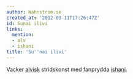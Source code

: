 ```yaml
---
author: Wahnstrom.se
created_at: '2012-03-11T17:26:47Z'
id: Sunai ilivi
links:
  mention:
  - alv
  - ishani
title: 'Su''nai ilivi'
---
```


Vacker [alvisk] stridskonst med fanprydda [ishani].

  [alvisk]: alv
  [ishani]: ishani